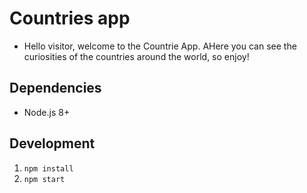# Countries app

- Hello visitor, welcome to the Countrie App. AHere you can see the curiosities of the countries around the world, so enjoy!

## Dependencies

- Node.js 8+

## Development

1. `npm install`
2. `npm start`
